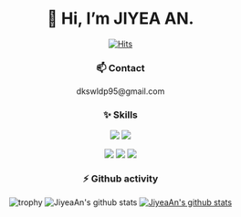 <div align=center><h1> 👋 Hi, I’m JIYEA AN.  </h1>
  
[![Hits](https://hits.seeyoufarm.com/api/count/incr/badge.svg?url=https%3A%2F%2Fgithub.com%2FJiyeaAn%2Fhit-counter&count_bg=%231BB69A&title_bg=%23555555&icon=&icon_color=%23E7E7E7&title=hits&edge_flat=false)](https://hits.seeyoufarm.com)

</div> 

<div align=center><h3> 📫 Contact </h3></div>
<div align=center> dkswldp95@gmail.com </div>

<div align=center><h3> ✨ Skills </h3></div>
<div align=center>

<img src="https://img.shields.io/badge/Python-3776AB?style=for-the-badge&logo=Python&logoColor=white"> <img src="https://img.shields.io/badge/R-276DC3?style=for-the-badge&logo=R&logoColor=white"> 
  
<img src="https://img.shields.io/badge/TensorFlow-FF6F00?style=for-the-badge&logo=TensorFlow&logoColor=white"> <img src="https://img.shields.io/badge/PyTorch-EE4C2C?style=for-the-badge&logo=PyTorch&logoColor=white"> <img src="https://img.shields.io/badge/Keras-D00000?style=for-the-badge&logo=Keras&logoColor=white"> 

</div>
  
<div align=center><h3>  ⚡ Github activity </h3></div>
<div align=center>
  
![trophy](https://github-profile-trophy.vercel.app/?username=JiyeaAn&show_icons=true)
![JiyeaAn's github stats](https://github-readme-stats.vercel.app/api?username=JiyeaAn&show_icons=true)
[![JiyeaAn's github stats](https://github-readme-stats.vercel.app/api/top-langs/?username=JiyeaAn&show_icons=true&hide_border=true&title_color=004386&icon_color=004386&layout=compact)](https://github.com/JiyeaAn)

</div>
  
<!--
**JiyeaAn/JiyeaAN** is a ✨ _special_ ✨ repository because its `README.md` (this file) appears on your GitHub profile.

Here are some ideas to get you started:

- 🔭 I’m currently working on ...
- 🌱 I’m currently learning ...
- 👯 I’m looking to collaborate on ...
- 🤔 I’m looking for help with ...
- 💬 Ask me about ...
- 📫 How to reach me: ...
- 😄 Pronouns: ...
- ⚡ Fun fact: ...

#### 🌱 Education: 
- bachelor's degree: Business Administration in Kookmin University (2014.03 - 2019. 02)
- master's degree: Business IT in Kookmin University (2021.03 - 2023.02)
#### 🔭 Work experience:  
- LocknLock Co. (2019.04.10 - 2021.05.31)
-->
